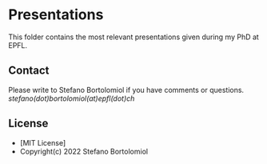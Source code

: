 # Presentations

This folder contains the most relevant presentations given during my PhD at EPFL.

## Contact

Please write to Stefano Bortolomiol if you have comments or questions.
_stefano(dot)bortolomiol(at)epfl(dot)ch_

## License

 - [MIT License]
 - Copyright(c) 2022 Stefano Bortolomiol
